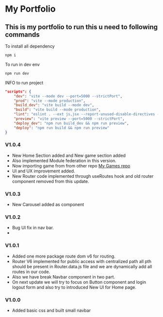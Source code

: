 # My Portfolio

## This is my portfolio to run this u need to following commands

To install all dependency
```powershell
npm i
```

To run in dev env
```powershell
npm run dev
``````

INFO to run project
```json
"scripts": {
    "dev": "vite --mode dev --port=5000 --strictPort",
    "prod": "vite --mode production",
    "build_dev": "vite build --mode dev",
    "build": "vite build --mode production",
    "lint": "eslint . --ext js,jsx --report-unused-disable-directives --max-warnings 0",
    "preview": "vite preview --port=5000 --strictPort",
    "deploy_dev": "npm run build_dev && npm run preview",
    "deploy": "npm run build && npm run preview"
}
```
### V1.0.4
* New Home Section added and New game section added
* Also implemented Module federation in this version.
* Now importing game from from other repo [My Games repo](https://github.com/mabhisheksingh/MyGames_F)
* UI and UX improvement added.
* New Router code implemented through useRoutes hook and old router component removed from this update.

### V1.0.3
* New Carousel added as component
### V1.0.2
* Bug UI fix in nav bar.
*  
### V1.0.1
* Added one more package route dom v6 for routing.
* Router V6 implemented for public access with centralized path all pth should be present in Router.data.js file and we are dynamically add all routes in our code.
* Also we have break Navbar component in two part.
* On next update we will try to focus on Button component and login logout form and also try to introduced New UI for Home page.

### V1.0.0
* Added basic css and built small navbar